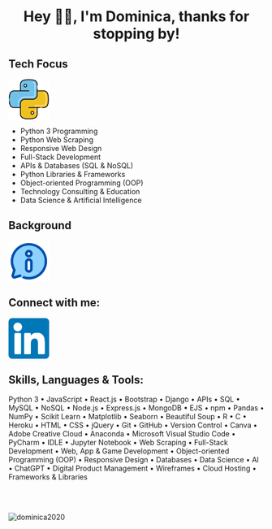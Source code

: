 <h1 align="center">Hey 👋🏽, I'm Dominica, thanks for stopping by!</h1>

## Tech Focus
<p align="left">
<a href="https://www.python.org/" target="blank"><img align="center" src="python.png" alt="tech-foucs" height="80" width="80" /></a>
</p>

- Python 3 Programming 
- Python Web Scraping
- Responsive Web Design
- Full-Stack Development 
- APIs & Databases (SQL & NoSQL)
- Python Libraries & Frameworks
- Object-oriented Programming (OOP)
- Technology Consulting & Education
- Data Science & Artificial Intelligence

## Background
<p align="left">
<a href="https://cometolifeapps.io/about.html" target="blank"><img align="center" src="information2.png" alt="about-me" height="80" width="80" /></a>
</p>

## Connect with me:
<p align="left">
<a href="https://linkedin.com/in/dominicap" target="blank"><img align="center" src="linkedin.png" alt="dominica" height="80" width="80" /></a>
</p>

## Skills, Languages & Tools:
<p>Python 3 • JavaScript • React.js • Bootstrap • Django • APIs • SQL • MySQL • NoSQL • Node.js • Express.js • MongoDB • EJS • npm • Pandas • NumPy • Scikit Learn • Matplotlib • Seaborn • Beautiful Soup • R • C • Heroku • HTML • CSS • jQuery • Git • GitHub • Version Control • Canva • Adobe Creative Cloud • Anaconda • Microsoft Visual Studio Code • PyCharm • IDLE • Jupyter Notebook • Web Scraping • Full-Stack Development • Web, App & Game Development • Object-oriented Programming (OOP) • Responsive Design • Databases • Data Science • AI • ChatGPT • Digital Product Management • Wireframes • Cloud Hosting • Frameworks & Libraries</p>

<br>
<br>

<p align="left"> <img src="https://komarev.com/ghpvc/?username=dominica2020&label=Profile%20Views&color=brightgreen&style=for-the-badge" alt="dominica2020" /> </p>
